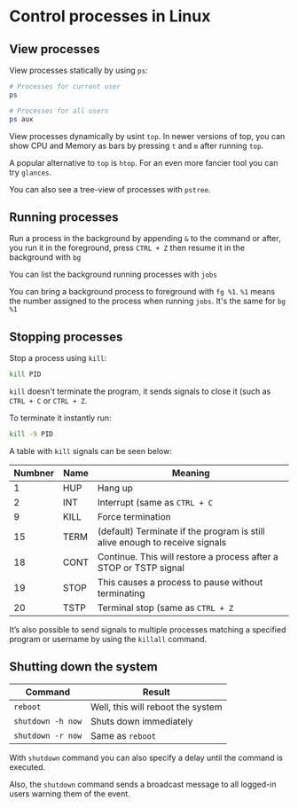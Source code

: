 # Control processes in Linux

## View processes

View processes statically by using `ps`:

```bash
# Processes for current user
ps

# Processes for all users
ps aux
```

View processes dynamically by usint `top`. In newer versions of top, you can show CPU and Memory as bars by pressing `t` and `m` after running `top`.

A popular alternative to `top` is `htop`. For an even more fancier tool you can try `glances`.

You can also see a tree-view of processes with `pstree`.

## Running processes

Run a process in the background by appending `&` to the command or after, you run it in the foreground, press `CTRL + Z` then resume it in the background with `bg`

You can list the background running processes with `jobs`

You can bring a background process to foreground with `fg %1`. `%1` means the number assigned to the process when running `jobs`. It's the same for `bg %1`

## Stopping processes

Stop a process using `kill`:

```bash
kill PID
```

`kill` doesn't terminate the program, it sends signals to close it (such as `CTRL + C` or `CTRL + Z`.

To terminate it instantly run:

```bash
kill -9 PID
```

A table with `kill` signals can be seen below:

|Numbner|Name|Meaning|
|---|---|---|
|1|HUP|Hang up|
|2|INT|Interrupt (same as `CTRL + C`|
|9|KILL|Force termination|
|15|TERM|(default) Terminate if the program is still alive enough to receive signals|
|18|CONT|Continue. This will restore a process after a STOP or TSTP signal|
|19|STOP|This causes a process to pause without terminating|
|20|TSTP|Terminal stop (same as `CTRL + Z`|

It’s also possible to send signals to multiple processes matching a specified program or username by using the `killall` command.

## Shutting down the system

|Command|Result|
|---|---|
|`reboot`|Well, this will reboot the system|
|`shutdown -h now`|Shuts down immediately|
|`shutdown -r now`|Same as `reboot`|

With `shutdown` command you can also specify a delay until the command is executed.

Also, the `shutdown` command sends a broadcast message to all logged-in users warning them of the event.
